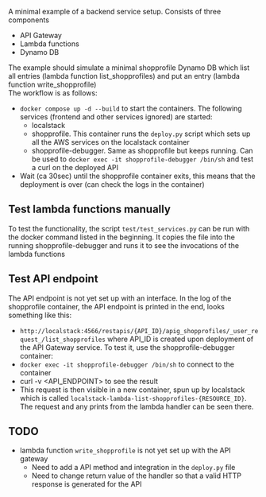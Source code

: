 A minimal example of a backend service setup. Consists of three components
- API Gateway
- Lambda functions
- Dynamo DB

The example should simulate a minimal shopprofile Dynamo DB which list all entries (lambda function list_shopprofiles) and put an entry (lambda function write_shopprofile)  
The workflow is as follows:
- `docker compose up -d --build` to start the containers. The following services (frontend and other services ignored) are started:
    - localstack
    - shopprofile. This container runs the `deploy.py` script which sets up all the AWS services on the localstack container
    - shopprofile-debugger. Same as shopprofile but keeps running. Can be used to `docker exec -it shopprofile-debugger /bin/sh` and test a curl on the deployed API
- Wait (ca 30sec) until the shopprofile container exits, this means that the deployment is over (can check the logs in the container)

## Test lambda functions manually
To test the functionality, the script `test/test_services.py` can be run with the docker command listed in the beginning. It copies the file into the running shopprofile-debugger and runs it to see the invocations of the lambda functions

## Test API endpoint
The API endpoint is not yet set up with an interface. In the log of the shopprofile container, the API endpoint is printed in the end, looks something like this:
- `http://localstack:4566/restapis/{API_ID}/apig_shopprofiles/_user_request_/list_shopprofiles`
where API_ID is created upon deployment of the API Gateway service.
To test it, use the shopprofile-debugger container:
- `docker exec -it shopprofile-debugger /bin/sh` to connect to the container
- curl -v <API_ENDPOINT> to see the result
- This request is then visible in a new container, spun up by localstack which is called `localstack-lambda-list-shopprofiles-{RESOURCE_ID}`. The request and any prints from the lambda handler can be seen there.

<!-- ![Where to find the API URL](https://github.com/[username]/[reponame]/blob/[branch]/image.jpg?raw=true) -->



## TODO
- lambda function `write_shopprofile` is not yet set up with the API gateway
    - Need to add a API method and integration in the `deploy.py` file
    - Need to change return value of the handler so that a valid HTTP response is generated for the API